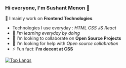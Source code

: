 ### Hi everyone, I'm Sushant Menon 👋


🔭 I mainly work on **Frontend Technologies**
- Technologies I use everyday : *HTML CSS JS React*
- 🌱 *I’m learning everyday by doing*
- 👯 I’m looking to collaborate on **Open Source Projects**
- 🤔 I’m looking for help with *Open source collabration*
- ⚡ Fun fact: **I'm decent at CSS**



<!--     
<img 
   src="https://github-readme-stats.vercel.app/api?username=sushant-menon&show_icons=true&theme=tokyonight" 
/> -->


[![Top Langs](https://github-readme-stats.vercel.app/api/top-langs/?username=sushant-menon&hide_progress=true)](https://github.com/sushant-menon/github-readme-stats)
<!-- 

[![GitHub Streak](https://streak-stats.demolab.com/?user=sushant-menon)](https://git.io/streak-stats) -->
